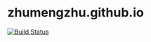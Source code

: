 # zhumengzhu.github.io

[![Build Status](https://travis-ci.com/zhumengzhu/zhumengzhu.github.io.svg?branch=source)](https://travis-ci.com/zhumengzhu/zhumengzhu.github.io)
